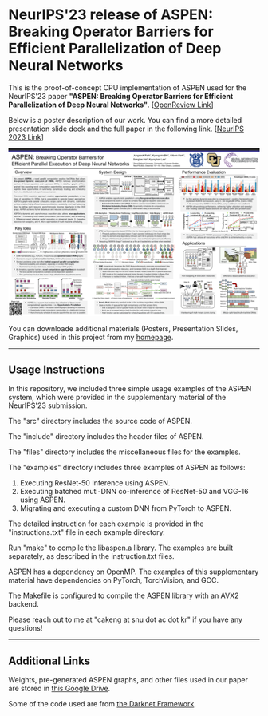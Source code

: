# NeurIPS'23 release of ASPEN: Breaking Operator Barriers for Efficient Parallelization of Deep Neural Networks

This is the proof-of-concept CPU implementation of ASPEN used for the NeurIPS'23 paper **"ASPEN: Breaking Operator Barriers for Efficient Parallelization of Deep Neural Networks"**.  [[OpenReview Link](https://openreview.net/forum?id=eTp4RetK74)] 

Below is a poster description of our work. You can find a more detailed presentation slide deck and the full paper in the following link. [[NeurIPS 2023 Link](https://neurips.cc/virtual/2023/poster/70957)]

![NeurIPS23_ASPEN_Poster_Small.png](./NeurIPS23_ASPEN_Poster_Small.png)

You can downloade additional materials (Posters, Presentation Slides, Graphics) used in this project from my [homepage](https://www.cakeng.info/home).

---

## Usage Instructions

In this repository, we included three simple usage examples of the ASPEN system, which were provided in the supplementary material of the NeurIPS'23 submission.

The "src" directory includes the source code of ASPEN. 

The "include" directory includes the header files of ASPEN. 

The "files" directory includes the miscellaneous files for the examples.

The "examples" directory includes three examples of ASPEN as follows:

1. Executing ResNet-50 Inference using ASPEN.
2. Executing batched muti-DNN co-inference of ResNet-50 and VGG-16 using ASPEN.
3. Migrating and executing a custom DNN from PyTorch to ASPEN.

The detailed instruction for each example is provided in the "instructions.txt" file in each example directory.

Run "make" to compile the libaspen.a library. The examples are built separately, as described in the instruction.txt files.

ASPEN has a dependency on OpenMP. The examples of this supplementary material have dependencies on PyTorch, TorchVision, and GCC.

The Makefile is configured to compile the ASPEN library with an AVX2 backend.

Please reach out to me at "cakeng at snu dot ac dot kr" if you have any questions!

---

## Additional Links

Weights, pre-generated ASPEN graphs, and other files used in our paper are stored in [this Google Drive](https://drive.google.com/drive/folders/1pH19a9sadbV10_RxHcKnWIqvgX4zQpmh?usp=sharing). 

Some of the code used are from [the Darknet Framework](https://github.com/pjreddie/darknet).
